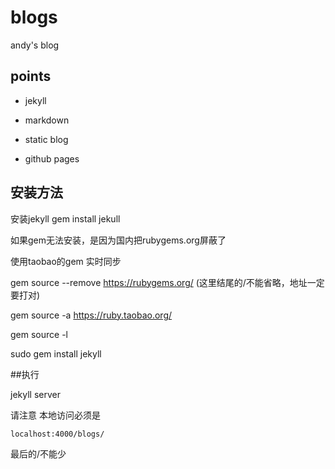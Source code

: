# blogs
andy's blog

## points

* jekyll

* markdown

* static blog

* github pages

## 安装方法

安装jekyll   gem install jekull

如果gem无法安装，是因为国内把rubygems.org屏蔽了

使用taobao的gem 实时同步

gem source --remove https://rubygems.org/   (这里结尾的/不能省略，地址一定要打对)

gem source -a https://ruby.taobao.org/

gem source -l

sudo gem install jekyll

##执行 

jekyll server

请注意 本地访问必须是

	localhost:4000/blogs/

最后的/不能少
